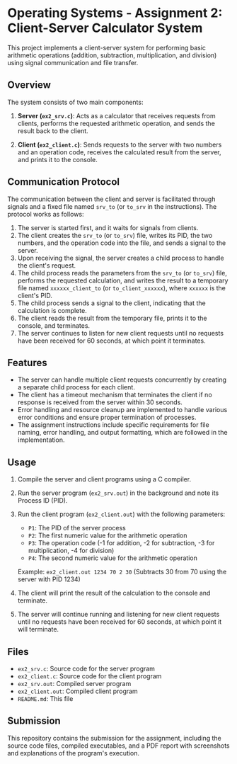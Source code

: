 # Operating Systems - Assignment 2: Client-Server Calculator System

This project implements a client-server system for performing basic arithmetic operations (addition, subtraction, multiplication, and division) using signal communication and file transfer.

## Overview

The system consists of two main components:

1. **Server (`ex2_srv.c`)**: Acts as a calculator that receives requests from clients, performs the requested arithmetic operation, and sends the result back to the client.

2. **Client (`ex2_client.c`)**: Sends requests to the server with two numbers and an operation code, receives the calculated result from the server, and prints it to the console.

## Communication Protocol

The communication between the client and server is facilitated through signals and a fixed file named `srv_to` (or `to_srv` in the instructions). The protocol works as follows:

1. The server is started first, and it waits for signals from clients.
2. The client creates the `srv_to` (or `to_srv`) file, writes its PID, the two numbers, and the operation code into the file, and sends a signal to the server.
3. Upon receiving the signal, the server creates a child process to handle the client's request.
4. The child process reads the parameters from the `srv_to` (or `to_srv`) file, performs the requested calculation, and writes the result to a temporary file named `xxxxxx_client_to` (or `to_client_xxxxxx`), where `xxxxxx` is the client's PID.
5. The child process sends a signal to the client, indicating that the calculation is complete.
6. The client reads the result from the temporary file, prints it to the console, and terminates.
7. The server continues to listen for new client requests until no requests have been received for 60 seconds, at which point it terminates.

## Features

- The server can handle multiple client requests concurrently by creating a separate child process for each client.
- The client has a timeout mechanism that terminates the client if no response is received from the server within 30 seconds.
- Error handling and resource cleanup are implemented to handle various error conditions and ensure proper termination of processes.
- The assignment instructions include specific requirements for file naming, error handling, and output formatting, which are followed in the implementation.

## Usage

1. Compile the server and client programs using a C compiler.
2. Run the server program (`ex2_srv.out`) in the background and note its Process ID (PID).
3. Run the client program (`ex2_client.out`) with the following parameters:
   - `P1`: The PID of the server process
   - `P2`: The first numeric value for the arithmetic operation
   - `P3`: The operation code (-1 for addition, -2 for subtraction, -3 for multiplication, -4 for division)
   - `P4`: The second numeric value for the arithmetic operation

   Example: `ex2_client.out 1234 70 2 30` (Subtracts 30 from 70 using the server with PID 1234)

4. The client will print the result of the calculation to the console and terminate.
5. The server will continue running and listening for new client requests until no requests have been received for 60 seconds, at which point it will terminate.

## Files

- `ex2_srv.c`: Source code for the server program
- `ex2_client.c`: Source code for the client program
- `ex2_srv.out`: Compiled server program
- `ex2_client.out`: Compiled client program
- `README.md`: This file

## Submission

This repository contains the submission for the assignment, including the source code files, compiled executables, and a PDF report with screenshots and explanations of the program's execution.
